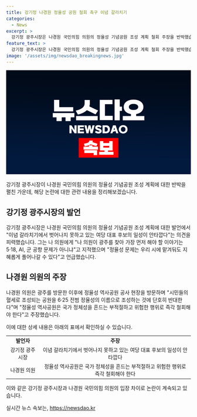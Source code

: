 ```yaml
---
title: 강기정 나경원 정율성 공원 철회 촉구 이념 갈라치기
categories:
  - News
excerpt: >
  강기정 광주시장은 나경원 국민의힘 의원의 정율성 기념공원 조성 계획 철회 주장을 반박했습니다. 강 시장은 이념 갈라치기에서 벗어나지 못하고 있는 여당 대표 후보의 일성이 안타깝다며 비판했습니다. 또한, 나 의원이 광주를 방문한 이후 이 문제를 놓고 논의해야 한다고 주장하며, 정율성 문제는 시에서 지혜롭게 해결할 수 있다고 지적했습니다. 이에 대해 나 의원은 정율성 역사공원이 국가 정체성을 위협하는 부적절하고 위험한 행위로 간주해 철회를 촉구했습니다.
feature_text: >
  강기정 광주시장은 나경원 국민의힘 의원의 정율성 기념공원 조성 계획 철회 주장을 반박했습니다. 강 시장은 이념 갈라치기에서 벗어나지 못하고 있는 여당 대표 후보의 일성이 안타깝다며 비판했습니다. 또한, 나 의원이 광주를 방문한 이후 이 문제를 놓고 논의해야 한다고 주장하며, 정율성 문제는 시에서 지혜롭게 해결할 수 있다고 지적했습니다. 이에 대해 나 의원은 정율성 역사공원이 국가 정체성을 위협하는 부적절하고 위험한 행위로 간주해 철회를 촉구했습니다.
image: '/assets/img/newsdao_breakingnews.jpg'
---
```


<p><img src="/assets/img/newsdao_breakingnews.jpg" alt="ontimetimes 속보" /></p>

<p>강기정 광주시장이 나경원 국민의힘 의원의 정율성 기념공원 조성 계획에 대한 반박을 펼친 가운데, 해당 논란에 대한 관련 내용을 정리해보겠습니다.</p>

<h2 data-ke-size="size26">강기정 광주시장의 발언</h2>

<p data-ke-size="size16">강기정 광주시장은 나경원 국민의힘 의원의 정율성 기념공원 조성 계획에 대한 발언에서 "이념 갈라치기에서 벗어나지 못하고 있는 여당 대표 후보의 일성이 안타깝다"는 의견을 피력했습니다. 그는 나 의원에게 "나 의원이 광주를 찾아 가장 먼저 해야 할 이야기는 5·18, AI, 군 공항 문제가 아니냐"고 지적했으며 "정율성 문제는 우리 시에 맡겨둬도 지혜롭게 풀어나갈 수 있다"고 언급했습니다.</p>

<h2 data-ke-size="size26">나경원 의원의 주장</h2>

<p data-ke-size="size16">나경원 의원은 광주를 방문한 이후에 정율성 역사공원 공사 현장을 방문하며 "시민들의 혈세로 조성되는 공원을 6·25 전범 정율성의 이름으로 조성하는 것에 단호히 반대한다"며 "정율성 역사공원은 국가 정체성을 흔드는 부적절하고 위험한 행위로 즉각 철회해야 한다"고 주장했습니다.</p>

<p>이에 대한 상세 내용은 아래의 표에서 확인하실 수 있습니다.</p>

<table>
  <tr>
    <td style="text-align: center; height: 17px;"><b>발언자</b></td>
    <td style="text-align: center; height: 17px;"><b>주장</b></td>
  </tr>
  <tr>
    <td style="text-align: center; height: 17px;">강기정 광주시장</td>
    <td style="text-align: center; height: 17px;">이념 갈라치기에서 벗어나지 못하고 있는 여당 대표 후보의 일성이 안타깝다</td>
  </tr>
  <tr>
    <td style="text-align: center; height: 17px;">나경원 의원</td>
    <td style="text-align: center; height: 17px;">정율성 역사공원은 국가 정체성을 흔드는 부적절하고 위험한 행위로 즉각 철회해야 한다</td>
  </tr>
</table>

<p>이와 같은 강기정 광주시장과 나경원 국민의힘 의원의 입장 차이로 논란이 계속되고 있습니다.</p>
실시간 뉴스 속보는, <a href="https://newsdao.kr" rel="dofollow">https://newsdao.kr</a>


